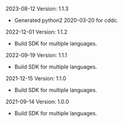 2023-08-12 Version: 1.1.3
- Generated python2 2020-03-20 for cddc.

2022-12-01 Version: 1.1.2
- Build SDK for multiple languages.

2022-09-19 Version: 1.1.1
- Build SDK for multiple languages.

2021-12-15 Version: 1.1.0
- Build SDK for multiple languages.

2021-09-14 Version: 1.0.0
- Build SDK for multiple languages.

